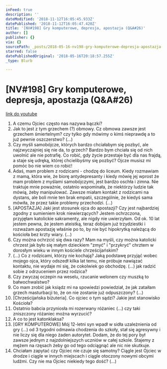 ```yaml
---
inFeed: true
description: ''
dateModified: '2018-11-12T16:05:45.933Z'
datePublished: '2018-11-12T16:05:47.420Z'
title: '[NV#198] Gry komputerowe, depresja, apostazja (Q&A#26)'
author: []
publisher: {}
via: {}
sourcePath: _posts/2018-05-16-nv198-gry-komputerowe-depresja-apostazja-qanda26.md
starred: false
datePublishedOriginal: '2018-05-16T20:18:57.255Z'
_type: Blurb

---
```

# \[NV\#198\] Gry komputerowe, depresja, apostazja (Q&A\#26)
[link do youtube][0]

1. A czemu Ojciec często nas nazywa bączki?
2. Jak to jest z tym grzechem (?) obmowy. Cz obmowa zawsze jest grzechem śmiertelnym? czy tylko gdy mówimy o kimś nieprawdę a to już pewnie oszczerstwo? (...)
3. Czy myśli samobójcze, których bardzo chciałabym się pozbyć, ale najzwyczajniej się nie da, to grzech? Bardzo bym chciała się od nich uwolnić ale nie potrafię. Co robić, gdy życie przestaje być dla nas frajdą, a staje się udręką, której chcielibyśmy się pozbyć? Ojcze musisz mi pomóc bo nie wiem co robić!
4. Adaś, mam problem z rodzicami - chodzę do liceum. Kiedy rozmawiam z mamą, która wie, że biorę antydepresanty i kiedy mówię jej wprost że mam problem z myślami samobójczymi, jest bardzo oschła i zimna. Nie traktuje mnie poważnie, ostatnio wspominała, że niektórzy ludzie tak mówią, żeby manipulować. Zawsze miałam kontakt z rodzicami na dystans, ale boli mnie ten brak empatii, szczególnie, że kiedyś sama mówiła, że przez takie problemy przechodzi. (...)
5. \[APOSTAZJA\] Jaki jest stosunek ojca do apostazji? Czy jest najbardziej zgodny z sumieniem krok niewierzących? Jestem ochrzczona, przyjęłam katolickie sakramenty, ale nigdy nie uwierzyłam. Od ok. 10 lat jestem pewna, że jestem ateistką, teraz dobijam już trzydziestki i rozważam apostazję właśnie po to, by nie być hipokrytką należącą do kościoła bez krzty wiary. (...)
6. Czy można ochrzcić się dwa razy? Mam na myśli, czy można katolicki chrzest jak było się małym dzieckiem "zmyć" i "przykryć" chrztem w dorosłym wieku w innym kościele chrześcijańskim?
7. (...) Co z rodzicami, którzy nie kochają? Jaką podstawę przyjąć wobec mojego ojca, który odszedł kilka lat temu, nie próbuje nawiązać kontaktu, nie wydaje mi się, że cokolwiek go obchodzę. (...) jak radzić sobie z odrzuceniem przez rodzica?
8. Czy zwyczaj oczepin na weselu, rzucanie welonem czy muszką to bałwochwalstwo?
9. Co mam zrobić jak ksiądz mi na spowiedzi powiedział, że jak zataiłam grzech masturbacji to, że on nie zostanie już odpuszczony? (...) 
10. \[Chrześcijańska biżuteria\]. Co ojciec o tym sądzi? Jakie jest stanowisko Kościoła? 
11. Ostatnio babcia przyniosła mi rozerwany różaniec (...) czy taki zniszczony różaniec można wyrzucić?
12. A co to jest katonklaksa?
13. \[GRY KOMPUTEROWE\] Mój 12-letni syn wpadł w sidła uzależnienia od gry (...) od 3 tygodni odmawia chodzenia do szkoły, stał się agresywny i nie liczy się dla niego żaden autorytet. Dodam, że do tej pory był zawsze jednym z najzdolniejszych uczniów w całej szkole. Stajemy z mężem na rzęsach żeby go od tego odciągnąć ale nic nie skutkuje.
14. Chciałam zapytać czy Ojciec nie czuje się samotny? Ciągle jest Ojciec w drodze i ciągle w innych miejscach i ciągle otoczony nowymi obcymi ludźmi. Czy nie ma Ojciec niekiedy tego dość? (...)

[0]: https://www.youtube.com/watch?v=3arCAf72HdY